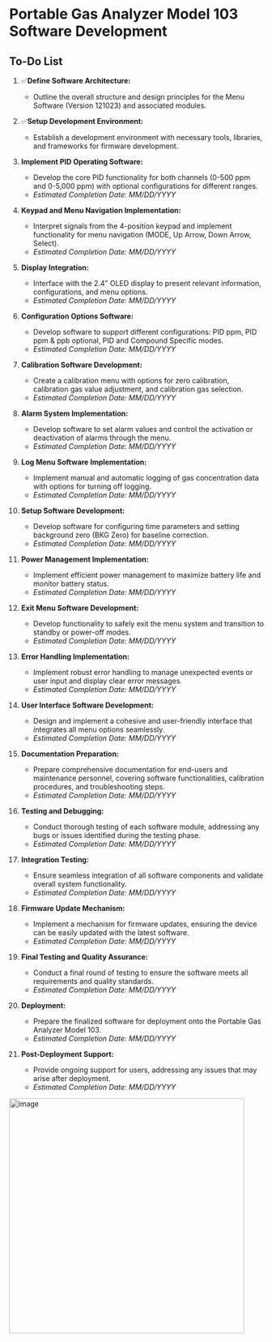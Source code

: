 # Portable Gas Analyzer Model 103 Software Development

## To-Do List

1. ✅**Define Software Architecture:**
   - Outline the overall structure and design principles for the Menu Software (Version 121023) and associated modules.

2. ✅**Setup Development Environment:**
   - Establish a development environment with necessary tools, libraries, and frameworks for firmware development.

3. **Implement PID Operating Software:**
   - Develop the core PID functionality for both channels (0-500 ppm and 0-5,000 ppm) with optional configurations for different ranges.
   - *Estimated Completion Date: MM/DD/YYYY*

4. **Keypad and Menu Navigation Implementation:**
   - Interpret signals from the 4-position keypad and implement functionality for menu navigation (MODE, Up Arrow, Down Arrow, Select).
   - *Estimated Completion Date: MM/DD/YYYY*

5. **Display Integration:**
   - Interface with the 2.4” OLED display to present relevant information, configurations, and menu options.
   - *Estimated Completion Date: MM/DD/YYYY*

6. **Configuration Options Software:**
   - Develop software to support different configurations: PID ppm, PID ppm & ppb optional, PID and Compound Specific modes.
   - *Estimated Completion Date: MM/DD/YYYY*

7. **Calibration Software Development:**
   - Create a calibration menu with options for zero calibration, calibration gas value adjustment, and calibration gas selection.
   - *Estimated Completion Date: MM/DD/YYYY*

8. **Alarm System Implementation:**
   - Develop software to set alarm values and control the activation or deactivation of alarms through the menu.
   - *Estimated Completion Date: MM/DD/YYYY*

9. **Log Menu Software Implementation:**
   - Implement manual and automatic logging of gas concentration data with options for turning off logging.
   - *Estimated Completion Date: MM/DD/YYYY*

10. **Setup Software Development:**
    - Develop software for configuring time parameters and setting background zero (BKG Zero) for baseline correction.
    - *Estimated Completion Date: MM/DD/YYYY*

11. **Power Management Implementation:**
    - Implement efficient power management to maximize battery life and monitor battery status.
    - *Estimated Completion Date: MM/DD/YYYY*

12. **Exit Menu Software Development:**
    - Develop functionality to safely exit the menu system and transition to standby or power-off modes.
    - *Estimated Completion Date: MM/DD/YYYY*

13. **Error Handling Implementation:**
    - Implement robust error handling to manage unexpected events or user input and display clear error messages.
    - *Estimated Completion Date: MM/DD/YYYY*

14. **User Interface Software Development:**
    - Design and implement a cohesive and user-friendly interface that integrates all menu options seamlessly.
    - *Estimated Completion Date: MM/DD/YYYY*

15. **Documentation Preparation:**
    - Prepare comprehensive documentation for end-users and maintenance personnel, covering software functionalities, calibration procedures, and troubleshooting steps.
    - *Estimated Completion Date: MM/DD/YYYY*

16. **Testing and Debugging:**
    - Conduct thorough testing of each software module, addressing any bugs or issues identified during the testing phase.
    - *Estimated Completion Date: MM/DD/YYYY*

17. **Integration Testing:**
    - Ensure seamless integration of all software components and validate overall system functionality.
    - *Estimated Completion Date: MM/DD/YYYY*

18. **Firmware Update Mechanism:**
    - Implement a mechanism for firmware updates, ensuring the device can be easily updated with the latest software.
    - *Estimated Completion Date: MM/DD/YYYY*

19. **Final Testing and Quality Assurance:**
    - Conduct a final round of testing to ensure the software meets all requirements and quality standards.
    - *Estimated Completion Date: MM/DD/YYYY*

20. **Deployment:**
    - Prepare the finalized software for deployment onto the Portable Gas Analyzer Model 103.
    - *Estimated Completion Date: MM/DD/YYYY*

21. **Post-Deployment Support:**
    - Provide ongoing support for users, addressing any issues that may arise after deployment.
    - *Estimated Completion Date: MM/DD/YYYY*
   
<img width="464" alt="image" src="https://github.com/PID-Analyzers-Software/Model103/assets/26637782/2690395b-ba03-4f5b-90ce-0bf5832a8b1d">

